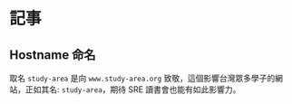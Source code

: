 
# 記事

## Hostname 命名

取名 `study-area` 是向 `www.study-area.org` 致敬，這個影響台灣眾多學子的網站，正如其名: `study-area`，期待 SRE 讀書會也能有如此影響力。
